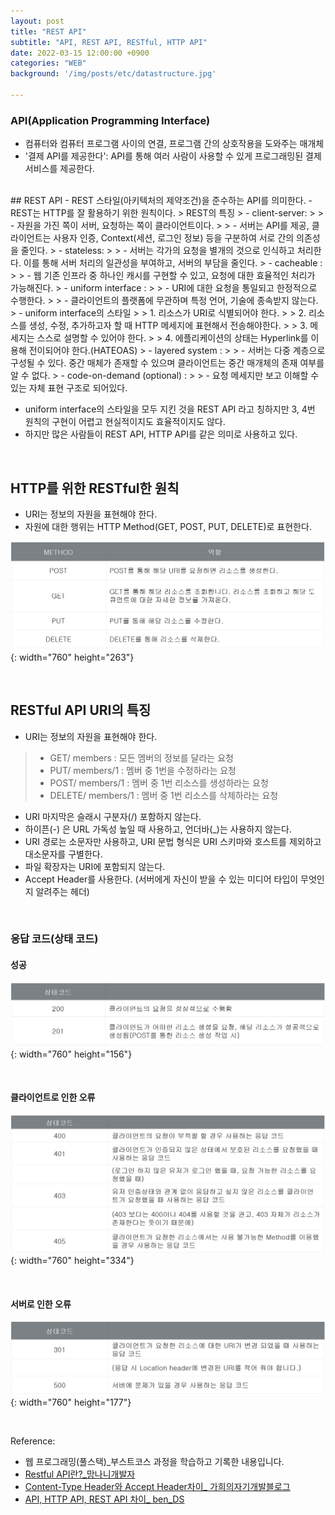 ```yaml
---
layout: post
title: "REST API"
subtitle: "API, REST API, RESTful, HTTP API"
date: 2022-03-15 12:00:00 +0900
categories: "WEB"
background: '/img/posts/etc/datastructure.jpg'

---
```


### API(Application Programming Interface)

- 컴퓨터와 컴퓨터 프로그램 사이의 연결, 프로그램 간의 상호작용을 도와주는 매개체
- '결제 API를 제공한다': API를 통해 여러 사람이 사용할 수 있게 프로그래밍된 결제 서비스를 제공한다. 

<BR>
## REST API 
- REST 스타일(아키텍처의 제약조건)을 준수하는 API를 의미한다.
- REST는 HTTP를 잘 활용하기 위한 원칙이다. 
> REST의 특징
> - client-server:
> > - 자원을 가진 쪽이 서버, 요청하는 쪽이 클라이언트이다.
> > - 서버는 API를 제공, 클라이언트는 사용자 인증, Context(세션, 로그인 정보) 등을 구분하여 서로 간의 의존성을 줄인다.
> - stateless:
> > - 서버는 각가의 요청을 별개의 것으로 인식하고 처리한다. 이를 통해 서버 처리의 일관성을 부여하고, 서버의 부담을 줄인다.
> - cacheable : 
> > - 웹 기존 인프라 중 하나인 캐시를 구현할 수 있고, 요청에 대한 효율적인 처리가 가능해진다. 
> - uniform interface :
> > - URI에 대한 요청을 통일되고 한정적으로 수행한다.
> > - 클라이언트의 플랫폼에 무관하며 특정 언어, 기술에 종속받지 않는다. 
> - uniform interface의 스타일
> > 1. 리소스가 URI로 식별되어야 한다.
> > 2. 리소스를 생성, 수정, 추가하고자 할 때 HTTP 메세지에 표현해서 전송해야한다.
> > 3. 메세지는 스스로 설명할 수 있어야 한다.
> > 4. 에플리케이션의 상태는 Hyperlink를 이용해 전이되어야 한다.(HATEOAS)
> - layered system :
> > - 서버는 다중 계층으로 구성될 수 있다. 중간 매체가 존재할 수 있으며 클라이언트는 중간 매개체의 존재 여부를 알 수 없다. 
> - code-on-demand (optional) :
> > - 요청 메세지만 보고 이해할 수 있는 자체 표현 구조로 되어있다. 

- uniform interface의 스타일을 모두 지킨 것을 REST API 라고 칭하지만 3, 4번 원칙의 구현이 어렵고 현실적이지도 효율적이지도 않다. 
- 하지만 많은 사람들이 REST API, HTTP API를 같은 의미로 사용하고 있다.


<BR>

## HTTP를 위한 RESTful한 원칙
- URI는 정보의 자원을 표현해야 한다.
- 자원에 대한 행위는 HTTP Method(GET, POST, PUT, DELETE)로 표현한다.

![web_api](/img/posts/webprogramming/webapi.png){: width="760" height="263"}

<br>

## RESTful API URI의 특징

- URI는 정보의 자원을 표현해야 한다.
> - GET/ members : 모든 멤버의 정보를 달라는 요청
> - PUT/ members/1 : 멤버 중 1번을 수정하라는 요청
> - POST/ members/1 : 멤버 중 1번 리소스를 생성하라는 요청
> - DELETE/ members/1 : 멤버 중 1번 리소스를 삭제하라는 요청   

- URI 마지막은 슬래시 구분자(/) 포함하지 않는다.
- 하이픈(-) 은 URL 가독성 높일 때 사용하고, 언더바(_)는 사용하지 않는다.
- URI 경로는 소문자만 사용하고, URI 문법 형식은 URI 스키마와 호스트를 제외하고 대소문자를 구별한다.
- 파일 확장자는 URI에 포함되지 않는다.
- Accept Header를 사용한다. (서버에게 자신이 받을 수 있는 미디어 타입이 무엇인지 알려주는 헤더)

<br>

### 응답 코드(상태 코드)

#### 성공
![statuscodesuccess](/img/posts/webprogramming/webapisuccess.png){: width="760" height="156"}

<br>

#### 클라이언트로 인한 오류
![statuscoderror](/img/posts/webprogramming/webapierror.png){: width="760" height="334"}

<br>

#### 서버로 인한 오류
![statuscodeerror2](/img/posts/webprogramming/webapierror2.png){: width="760" height="177"}

<BR>

Reference:
- 웹 프로그래밍(풀스택)_부스트코스 과정을 학습하고 기록한 내용입니다. 
- [Restful API란?_망나니개발자](https://mangkyu.tistory.com/46)
- [Content-Type Header와 Accept Header차이_ 가희의자기개발블로그](https://gahui-developer123.tistory.com/106)
- [API, HTTP API, REST API 차이_ ben_DS](https://bentist.tistory.com/37)